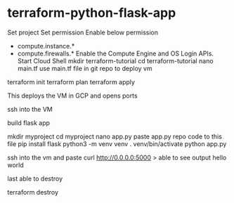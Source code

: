 # terraform-python-flask-app

Set project
Set permission
Enable below permission
- compute.instance.*
- compute.firewalls.*
Enable the Compute Engine and OS Login APIs.
Start Cloud Shell
mkdir terraform-tutorial 
cd terraform-tutorial
nano main.tf
use main.tf file in git repo to deploy vm

terraform init
terraform plan
terraform apply

This deploys the VM in GCP and opens ports

ssh into the VM

build flask app

mkdir myproject
cd myproject
nano app.py
paste app.py repo code to this file
pip install flask
python3 -m venv venv
. venv/bin/activate
python app.py

ssh into the vm and paste
curl http://0.0.0.0:5000        > able to see output hello world

last able to destroy

terraform destroy

